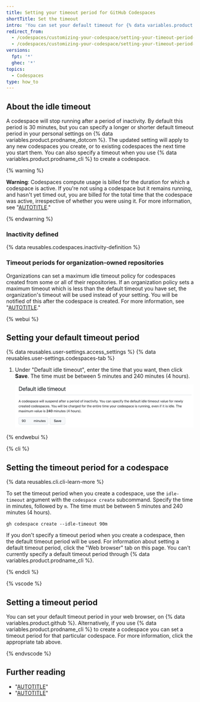 ```yaml
---
title: Setting your timeout period for GitHub Codespaces
shortTitle: Set the timeout
intro: 'You can set your default timeout for {% data variables.product.prodname_github_codespaces %} in your personal settings page.'
redirect_from:
  - /codespaces/customizing-your-codespace/setting-your-timeout-period-for-codespaces
  - /codespaces/customizing-your-codespace/setting-your-timeout-period-for-github-codespaces
versions:
  fpt: '*'
  ghec: '*'
topics:
  - Codespaces
type: how_to
---
```


## About the idle timeout

A codespace will stop running after a period of inactivity. By default this period is 30 minutes, but you can specify a longer or shorter default timeout period in your personal settings on {% data variables.product.prodname_dotcom %}. The updated setting will apply to any new codespaces you create, or to existing codespaces the next time you start them. You can also specify a timeout when you use {% data variables.product.prodname_cli %} to create a codespace.

{% warning %}

**Warning**: Codespaces compute usage is billed for the duration for which a codespace is active. If you're not using a codespace but it remains running, and hasn't yet timed out, you are billed for the total time that the codespace was active, irrespective of whether you were using it. For more information, see "[AUTOTITLE](/billing/managing-billing-for-github-codespaces/about-billing-for-github-codespaces#codespaces-pricing)."

{% endwarning %}

### Inactivity defined

{% data reusables.codespaces.inactivity-definition %}

### Timeout periods for organization-owned repositories

Organizations can set a maximum idle timeout policy for codespaces created from some or all of their repositories. If an organization policy sets a maximum timeout which is less than the default timeout you have set, the organization's timeout will be used instead of your setting. You will be notified of this after the codespace is created. For more information, see "[AUTOTITLE](/codespaces/managing-codespaces-for-your-organization/restricting-the-idle-timeout-period)."

{% webui %}

## Setting your default timeout period

{% data reusables.user-settings.access_settings %}
{% data reusables.user-settings.codespaces-tab %}
1. Under "Default idle timeout", enter the time that you want, then click **Save**. The time must be between 5 minutes and 240 minutes (4 hours).

   ![Screenshot of the "Default idle timeout" section of the {% data variables.product.prodname_codespaces %} settings, with "90 minutes" entered.](/assets/images/help/codespaces/setting-default-timeout.png)

{% endwebui %}

{% cli %}

## Setting the timeout period for a codespace

{% data reusables.cli.cli-learn-more %}

To set the timeout period when you create a codespace, use the `idle-timeout` argument with the `codespace create` subcommand. Specify the time in minutes, followed by `m`. The time must be between 5 minutes and 240 minutes (4 hours).

```shell
gh codespace create --idle-timeout 90m
```

If you don't specify a timeout period when you create a codespace, then the default timeout period will be used. For information about setting a default timeout period, click the "Web browser" tab on this page. You can't currently specify a default timeout period through {% data variables.product.prodname_cli %}.

{% endcli %}

{% vscode %}

## Setting a timeout period

You can set your default timeout period in your web browser, on {% data variables.product.github %}. Alternatively, if you use {% data variables.product.prodname_cli %} to create a codespace you can set a timeout period for that particular codespace. For more information, click the appropriate tab above.

{% endvscode %}

## Further reading

* "[AUTOTITLE](/codespaces/customizing-your-codespace)"
* "[AUTOTITLE](/codespaces/managing-your-codespaces)"
